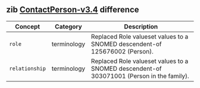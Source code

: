 ## zib [ContactPerson-v3.4](https://zibs.nl/wiki/ContactPerson-v3.4(2020EN)) difference

| Concept         | Category          | Description                             | 
|-----------------|-------------------|-----------------------------------------|
|`role` | terminology | Replaced Role valueset values to a SNOMED descendent-of 125676002 (Person). |
|`relationship` | terminology | Replaced Role valueset values to a SNOMED descendent-of 303071001 (Person in the family). |